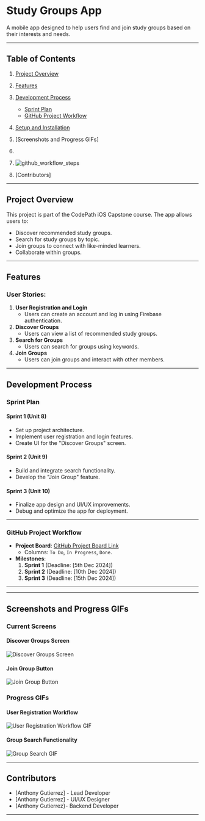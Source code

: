 
# **Study Groups App**  
A mobile app designed to help users find and join study groups based on their interests and needs.

---

## **Table of Contents**
1. [Project Overview](#project-overview)  
2. [Features](#features)  
3. [Development Process](#development-process)  
    - [Sprint Plan](#sprint-plan)  
    - [GitHub Project Workflow](#github-project-workflow)  
4. [Setup and Installation](#setup-and-installation)  
5. [Screenshots and Progress GIFs]
6.
7. ![github_workflow_steps](https://github.com/user-attachments/assets/9faa7274-8ba3-4145-84f8-13e48779677c)

8. [Contributors]  

---

## **Project Overview**  
This project is part of the CodePath iOS Capstone course. The app allows users to:
- Discover recommended study groups.
- Search for study groups by topic.
- Join groups to connect with like-minded learners.
- Collaborate within groups.

---

## **Features**  
### User Stories:
1. **User Registration and Login**  
   - Users can create an account and log in using Firebase authentication.
2. **Discover Groups**  
   - Users can view a list of recommended study groups.  
3. **Search for Groups**  
   - Users can search for groups using keywords.  
4. **Join Groups**  
   - Users can join groups and interact with other members.

---

## **Development Process**

### **Sprint Plan**
#### **Sprint 1 (Unit 8)**
- Set up project architecture.
- Implement user registration and login features.
- Create UI for the "Discover Groups" screen.

#### **Sprint 2 (Unit 9)**
- Build and integrate search functionality.
- Develop the "Join Group" feature.

#### **Sprint 3 (Unit 10)**
- Finalize app design and UI/UX improvements.
- Debug and optimize the app for deployment.

---

### **GitHub Project Workflow**

- **Project Board**: [GitHub Project Board Link](#)  
  - Columns: `To Do`, `In Progress`, `Done`.
- **Milestones**:  
  1. **Sprint 1** (Deadline: [5th Dec 2024])  
  2. **Sprint 2** (Deadline: [10th Dec 2024])  
  3. **Sprint 3** (Deadline: [15th Dec 2024])  

---

  

---

## **Screenshots and Progress GIFs**  

### **Current Screens**
#### Discover Groups Screen  
![Discover Groups Screen](#)  

#### Join Group Button  
![Join Group Button](#)  

### **Progress GIFs**
#### User Registration Workflow  
![User Registration Workflow GIF](#)

#### Group Search Functionality  
![Group Search GIF](#)

---

## **Contributors**
- [Anthony Gutierrez] - Lead Developer  
- [Anthony Gutierrez] - UI/UX Designer  
- [Anthony Gutierrez}- Backend Developer  

---
